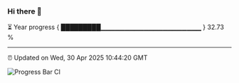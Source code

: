 ### Hi there 👋

⏳ Year progress { █████████▁▁▁▁▁▁▁▁▁▁▁▁▁▁▁▁▁▁▁▁▁ } 32.73 %

---

⏰ Updated on Wed, 30 Apr 2025 10:44:20 GMT

![Progress Bar CI](https://github.com/IshwaranRudhara/GIT-ACTION/workflows/Progress%20Bar%20CI/badge.svg)
